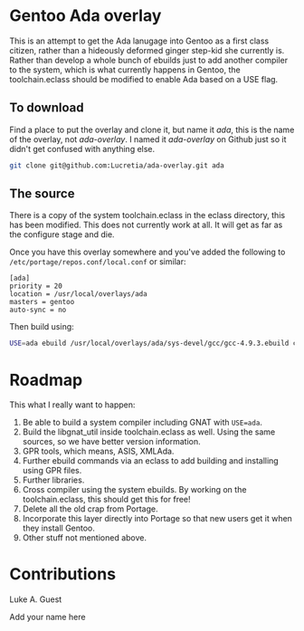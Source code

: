 # Gentoo Ada overlay

This is an attempt to get the Ada lanugage into Gentoo as a first class citizen, rather than a hideously deformed ginger
step-kid she currently is. Rather than develop a whole bunch of ebuilds just to add another compiler to the system, which
is what currently happens in Gentoo, the toolchain.eclass should be modified to enable Ada based on a USE flag.

## To download

Find a place to put the overlay and clone it, but name it *ada*, this is the name of the overlay, not *ada-overlay*. I
named it *ada-overlay* on Github just so it didn't get confused with anything else.

```bash
git clone git@github.com:Lucretia/ada-overlay.git ada
```

## The source

There is a copy of the system toolchain.eclass in the eclass directory, this has been modified. This does not currently
work at all. It will get as far as the configure stage and die.

Once you have this overlay somewhere and you've added the following to ```/etc/portage/repos.conf/local.conf``` or similar:

```
[ada]
priority = 20
location = /usr/local/overlays/ada
masters = gentoo
auto-sync = no
```

Then build using:

```bash
USE=ada ebuild /usr/local/overlays/ada/sys-devel/gcc/gcc-4.9.3.ebuild compile
```

# Roadmap

This what I really want to happen:

1) Be able to build a system compiler including GNAT with ```USE=ada```.
2) Build the libgnat_util inside toolchain.eclass as well. Using the same sources, so we have better version information.
3) GPR tools, which means, ASIS, XMLAda.
4) Further ebuild commands via an eclass to add building and installing using GPR files.
5) Further libraries.
6) Cross compiler using the system ebuilds. By working on the toolchain.eclass, this should get this for free!
7) Delete all the old crap from Portage.
8) Incorporate this layer directly into Portage so that new users get it when they install Gentoo.
9) Other stuff not mentioned above.

# Contributions

Luke A. Guest

Add your name here
